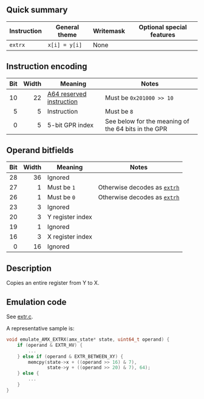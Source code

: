 ## Quick summary

|Instruction|General theme|Writemask|Optional special features|
|---|---|---|---|
|`extrx`|`x[i] = y[i]`|None|

## Instruction encoding

|Bit|Width|Meaning|Notes|
|---:|---:|---|---|
|10|22|[A64 reserved instruction](aarch64.md)|Must be `0x201000 >> 10`|
|5|5|Instruction|Must be `8`|
|0|5|5-bit GPR index|See below for the meaning of the 64 bits in the GPR|

## Operand bitfields

|Bit|Width|Meaning|Notes|
|---:|---:|---|---|
|28|36|Ignored|
|27|1|Must be `1`|Otherwise decodes as [`extrh`](extr_h.md)|
|26|1|Must be `0`|Otherwise decodes as [`extrh`](extr_h.md)|
|23|3|Ignored|
|20|3|Y register index|
|19|1|Ignored|
|16|3|X register index|
|0|16|Ignored|

## Description

Copies an entire register from Y to X.

## Emulation code

See [extr.c](extr.c).

A representative sample is:
```c
void emulate_AMX_EXTRX(amx_state* state, uint64_t operand) {
    if (operand & EXTR_HV) {
        ...
    } else if (operand & EXTR_BETWEEN_XY) {
        memcpy(state->x + ((operand >> 16) & 7),
               state->y + ((operand >> 20) & 7), 64);
    } else {
        ...
    }
}
```
